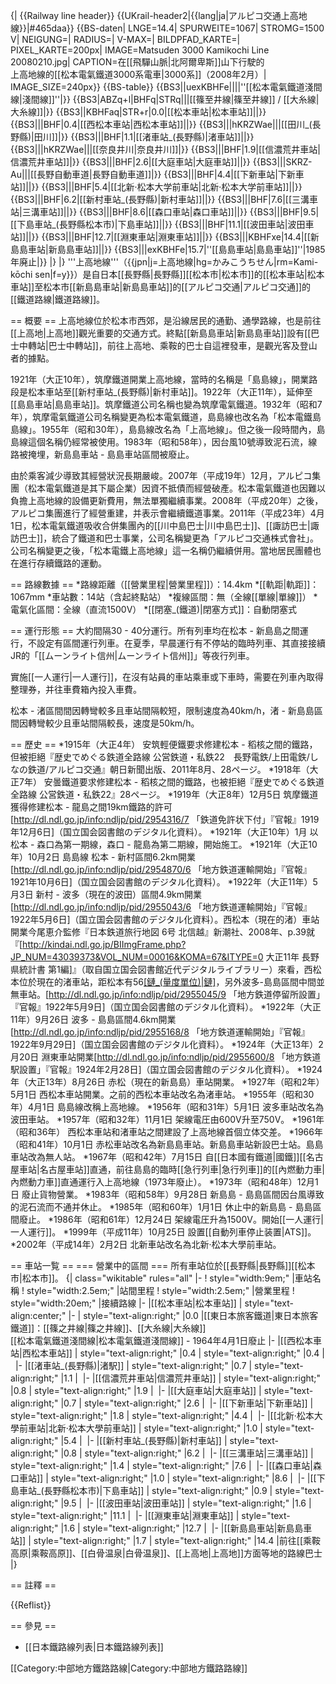 {| {{Railway line header}}
{{UKrail-header2|{{lang|ja|アルピコ交通上高地線}}|#465daa}}
{{BS-daten| LNGE=14.4| SPURWEITE=1067| STROMG=1500 V| NEIGUNG=| RADIUS=| V-MAX=| BILDPFAD_KARTE=| PIXEL_KARTE=200px| IMAGE=Matsuden 3000 Kamikochi Line 20080210.jpg| CAPTION=在[[飛驒山脈|北阿爾卑斯]]山下行駛的<br />上高地線的[[松本電氣鐵道3000系電車|3000系]]（2008年2月）| IMAGE_SIZE=240px}}
{{BS-table}}
{{BS3||uexKBHFe||||''[[松本電氣鐵道淺間線|淺間線]]''|}}
{{BS3|ABZq+l|BHFq|STRq|||[[篠至井線|篠至井線]] / [[大糸線|大糸線]]|}}
{{BS3||KBHFaq|STR+r|0.0|[[松本車站|松本車站]]||}}
{{BS3|||BHF|0.4|[[西松本車站|西松本車站]]||}}
{{BS3|||hKRZWae|||[[田川_(長野縣)|田川]]|}}
{{BS3|||BHF|1.1|[[渚車站_(長野縣)|渚車站]]||}}
{{BS3|||hKRZWae|||[[奈良井川|奈良井川]]|}}
{{BS3|||BHF|1.9|[[信濃荒井車站|信濃荒井車站]]|}}
{{BS3|||BHF|2.6|[[大庭車站|大庭車站]]||}}
{{BS3|||SKRZ-Au|||[[長野自動車道|長野自動車道]]|}}
{{BS3|||BHF|4.4|[[下新車站|下新車站]]||}}
{{BS3|||BHF|5.4|[[北新·松本大学前車站|北新·松本大学前車站]]||}}
{{BS3|||BHF|6.2|[[新村車站_(長野縣)|新村車站]]||}}
{{BS3|||BHF|7.6|[[三溝車站|三溝車站]]||}}
{{BS3|||BHF|8.6|[[森口車站|森口車站]]||}}
{{BS3|||BHF|9.5|[[下島車站_(長野縣松本市)|下島車站]]||}}
{{BS3|||BHF|11.1|[[波田車站|波田車站]]||}}
{{BS3|||BHF|12.7|[[淵東車站|淵東車站]]||}}
{{BS3|||KBHFxe|14.4|[[新島島車站|新島島車站]]||}}
{{BS3|||exKBHFe|15.7|''[[島島車站|島島車站]]''|1985年廃止|}}
|}
|}
'''上高地線'''（{{jpn|j=上高地線|hg=かみこうちせん|rm=Kami-kōchi sen|f=y}}）是自日本[[長野縣|長野縣]][[松本市|松本市]]的[[松本車站|松本車站]]至松本市[[新島島車站|新島島車站]]的[[アルピコ交通|アルピコ交通]]的[[鐵道路線|鐵道路線]]。

== 概要 ==
上高地線位於松本市西郊，是沿線居民的通勤、通學路線，也是前往[[上高地|上高地]]觀光重要的交通方式。終點[[新島島車站|新島島車站]]設有[[巴士中轉站|巴士中轉站]]，前往上高地、乘鞍的巴士自這裡發車，是觀光客及登山者的據點。

1921年（大正10年），筑摩鐵道開業上高地線，當時的名稱是「島島線」，開業路段是松本車站至[[新村車站_(長野縣)|新村車站]]。1922年（大正11年），延伸至[[島島車站|島島車站]]。筑摩鐵道公司名稱也變為筑摩電氣鐵道。1932年（昭和7年），筑摩電氣鐵道公司名稱變更為松本電氣鐵道，島島線也改名為「松本電鐵島島線」。1955年（昭和30年），島島線改名為「上高地線」。但之後一段時間內，島島線這個名稱仍經常被使用。1983年（昭和58年），因台風10號導致泥石流，線路被掩埋，新島島車站 - 島島車站區間被廢止。

由於乘客減少導致其經營狀況長期嚴峻。2007年（平成19年）12月，アルピコ集團（松本電氣鐵道是其下屬企業）因資不抵債而經營破產。松本電氣鐵道也因難以負擔上高地線的設備更新費用，無法單獨繼續事業。2008年（平成20年）之後，アルピコ集團進行了經營重建，并表示會繼續鐵道事業。2011年（平成23年）4月1日，松本電氣鐵道吸收合併集團內的[[川中島巴士|川中島巴士]]、[[諏訪巴士|諏訪巴士]]，統合了鐵道和巴士事業，公司名稱變更為「アルピコ交通株式會社」。公司名稱變更之後，「松本電鐵上高地線」這一名稱仍繼續併用。當地居民團體也在進行存續鐵路的運動。

== 路線數據 ==
*路線距離（[[營業里程|營業里程]]）：14.4km
*[[軌距|軌距]]：1067mm
*車站數：14站（含起終點站）
*複線區間：無（全線[[單線|單線]]）
*電氣化區間：全線（直流1500V）
*[[閉塞_(鐵道)|閉塞方式]]：自動閉塞式

== 運行形態 ==
大約間隔30 - 40分運行。所有列車均在松本 - 新島島之間運行，不設定有區間運行列車。在夏季，早晨運行有不停站的臨時列車、其直接接續JR的「[[ムーンライト信州|ムーンライト信州]]」等夜行列車。

實施[[一人運行|一人運行]]，在沒有站員的車站乘車或下車時，需要在列車內取得整理券，并往車費箱內投入車費。

松本 - 渚區間間因轉彎較多且車站間隔較短，限制速度為40km/h，渚 - 新島島區間因轉彎較少且車站間隔較長，速度是50km/h。

== 歷史 ==
*1915年（大正4年） 安筑輕便鐵要求修建松本 - 稻核之間的鐵路，但被拒絕<ref>『歴史でめぐる鉄道全路線 公営鉄道・私鉄22　長野電鉄/上田電鉄/しなの鉄道/アルピコ交通』朝日新聞出版、2011年8月、28ページ</ref>。
*1918年（大正7年） 安曇鐵道要求修建松本 - 稻核之間的鐵路，也被拒絕<ref>『歴史でめぐる鉄道全路線 公営鉄道・私鉄22』28ページ</ref>。
*1919年（大正8年）12月5日 筑摩鐵道獲得修建松本 - 龍島之間19km鐵路的許可<ref>[http://dl.ndl.go.jp/info:ndljp/pid/2954316/7 「鉄道免許状下付」『官報』1919年12月6日]（国立国会図書館のデジタル化資料）</ref>。
*1921年（大正10年）1月 以松本 - 森口為第一期線，森口 - 龍島為第二期線，開始施工。
*1921年（大正10年）10月2日 島島線 松本 - 新村區間6.2km開業<ref>[http://dl.ndl.go.jp/info:ndljp/pid/2954870/6 「地方鉄道運輸開始」『官報』1921年10月6日]（国立国会図書館のデジタル化資料）</ref>。
*1922年（大正11年）5月3日 新村 - 波多（現在的波田）區間4.9km開業<ref>[http://dl.ndl.go.jp/info:ndljp/pid/2955043/6 「地方鉄道運輸開始」『官報』1922年5月6日]（国立国会図書館のデジタル化資料）</ref>。西松本（現在的渚）車站開業<ref name="chizucho">今尾恵介監修『日本鉄道旅行地図 6号 北信越』新潮社、2008年、p.39</ref><ref>就『[http://kindai.ndl.go.jp/BIImgFrame.php?JP_NUM=43039373&VOL_NUM=00016&KOMA=67&ITYPE=0 大正11年 長野県統計書 第1編]』（取自国立国会図書館近代デジタルライブラリー）來看，西松本位於現在的渚車站，距松本有56[[鏈_(量度單位)|鏈]](≒1.1km)，另外波多-島島區間中間並無車站。</ref><ref>[http://dl.ndl.go.jp/info:ndljp/pid/2955045/9 「地方鉄道停留所設置」『官報』1922年5月9日]（国立国会図書館のデジタル化資料）</ref>。
*1922年（大正11年）9月26日 波多 - 島島區間4.6km開業<ref>[http://dl.ndl.go.jp/info:ndljp/pid/2955168/8 「地方鉄道運輸開始」『官報』1922年9月29日]（国立国会図書館のデジタル化資料）</ref>。
*1924年（大正13年）2月20日 淵東車站開業<ref name="chizucho" /><ref>[http://dl.ndl.go.jp/info:ndljp/pid/2955600/8 「地方鉄道駅設置」『官報』1924年2月28日]（国立国会図書館のデジタル化資料）</ref>。
*1924年（大正13年）8月26日 赤松（現在的新島島）車站開業<ref name="chizucho" />。
*1927年（昭和2年）5月1日 西松本車站開業。之前的西松本車站改名為渚車站<ref name="chizucho" />。
*1955年（昭和30年）4月1日 島島線改稱上高地線。
*1956年（昭和31年）5月1日 波多車站改名為波田車站。
*1957年（昭和32年）11月1日 架線電圧由600V升至750V。
*1961年（昭和36年） 西松本車站和渚車站之間建設了上高地線首個立体交差。
*1966年（昭和41年）10月1日 赤松車站改名為新島島車站。新島島車站新設巴士站。島島車站改為無人站。
*1967年（昭和42年）7月15日 自[[日本國有鐵道|國鐵]][[名古屋車站|名古屋車站]]直通，前往島島的臨時[[急行列車|急行列車]]的[[內燃動力車|內燃動力車]]直通運行入上高地線（1973年廢止）。
*1973年（昭和48年）12月1日 廢止貨物營業。
*1983年（昭和58年）9月28日 新島島 - 島島區間因台風導致的泥石流而不通并休止。
*1985年（昭和60年）1月1日 休止中的新島島 - 島島區間廢止。
*1986年（昭和61年）12月24日 架線電圧升為1500V。開始[[一人運行|一人運行]]。
*1999年（平成11年）10月25日 設置[[自動列車停止装置|ATS]]。
*2002年（平成14年）2月2日 北新車站改名為北新·松本大學前車站。

== 車站一覧 ==
=== 營業中的區間 ===
所有車站位於[[長野縣|長野縣]][[松本市|松本市]]。
{| class="wikitable" rules="all"
|-
! style="width:9em;" |車站名稱
! style="width:2.5em;" |站間里程
! style="width:2.5em;" |營業里程
!  style="width:20em;" |接續路線
|-
|[[松本車站|松本車站]]
| style="text-align:center;" |-
| style="text-align:right;" |0.0
|[[東日本旅客鐵道|東日本旅客鐵道]]：[[篠之井線|篠之井線]]、[[大糸線|大糸線]]<br />[[松本電氣鐵道淺間線|松本電氣鐵道淺間線]] - 1964年4月1日廢止
|-
|[[西松本車站|西松本車站]]
| style="text-align:right;" |0.4
| style="text-align:right;" |0.4
| 
|-
|[[渚車站_(長野縣)|渚駅]]
| style="text-align:right;" |0.7
| style="text-align:right;" |1.1
| 
|-
|[[信濃荒井車站|信濃荒井車站]]
| style="text-align:right;" |0.8
| style="text-align:right;" |1.9
| 
|-
|[[大庭車站|大庭車站]]
| style="text-align:right;" |0.7
| style="text-align:right;" |2.6
| 
|-
|[[下新車站|下新車站]]
| style="text-align:right;" |1.8
| style="text-align:right;" |4.4
| 
|-
|[[北新·松本大學前車站|北新·松本大學前車站]]
| style="text-align:right;" |1.0
| style="text-align:right;" |5.4
| 
|-
|[[新村車站_(長野縣)|新村車站]]
| style="text-align:right;" |0.8
| style="text-align:right;" |6.2
| 
|-
|[[三溝車站|三溝車站]]
| style="text-align:right;" |1.4
| style="text-align:right;" |7.6
| 
|-
|[[森口車站|森口車站]]
| style="text-align:right;" |1.0
| style="text-align:right;" |8.6
| 
|-
|[[下島車站_(長野縣松本市)|下島車站]]
| style="text-align:right;" |0.9
| style="text-align:right;" |9.5
| 
|-
|[[波田車站|波田車站]]
| style="text-align:right;" |1.6
| style="text-align:right;" |11.1
| 
|-
|[[淵東車站|淵東車站]]
| style="text-align:right;" |1.6
| style="text-align:right;" |12.7
| 
|-
|[[新島島車站|新島島車站]]
| style="text-align:right;" |1.7
| style="text-align:right;" |14.4
|前往[[乘鞍高原|乘鞍高原]]、[[白骨温泉|白骨温泉]]、[[上高地|上高地]]方面等地的路線巴士
|}

== 註釋 ==

{{Reflist}}

== 參見 ==
* [[日本鐵路線列表|日本鐵路線列表]]

[[Category:中部地方鐵路路線|Category:中部地方鐵路路線]]